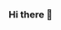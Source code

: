 ### Hi there 👋

<!--
**ibiyemipedro/ibiyemipedro** is a ✨ _special_ ✨ repository because its `README.md` (this file) appears on your GitHub profile.

Here are some info about:

- 🔭 I’m currently working on VueJS, React, Flutter, NodeJS projects using Dart JavaScript, TypeScript, PosrgresSql, MongoDB, MySQl deployed on AWS, Netlify or Digital Ocean
- 🌱 I’m currently learning Python with applications in Artificail Intelligence and Machine Learnings
- 👯 I’m looking to collaborate on projects that will create value for developers and organizations.
- 💬 Ask me about VueJS, NodeJS, JavaScript, Flutter.
- 📫 How to reach me: ibiyemipedro@gmail.com
- ⚡ Fun fact: I admire Cristiano Ronaldo for his work ethics, plus I think I'd be a navy seal in my next work cos I cancel people alot on COD
-->
